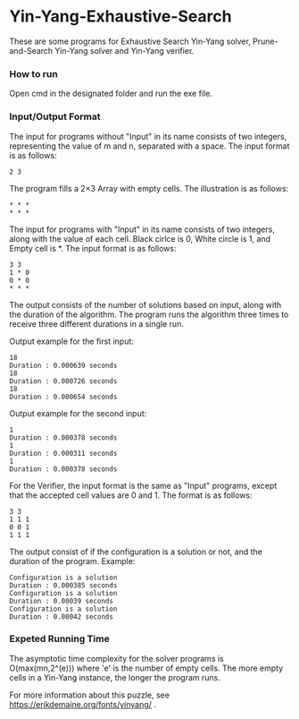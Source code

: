 # Yin-Yang-Exhaustive-Search

These are some programs for Exhaustive Search Yin-Yang solver, Prune-and-Search Yin-Yang solver and Yin-Yang verifier.

### How to run

Open cmd in the designated folder and run the exe file.

### Input/Output Format

The input for programs without "Input" in its name consists of two integers, representing the value of m and n, separated with a space.
The input format is as follows:

    2 3

The program fills a 2×3 Array with empty cells. The illustration is as follows:

    * * *
    * * *

The input for programs with "Input" in its name consists of two integers, along with the value of each cell. Black cirlce is 0, White circle is 1, and Empty cell is *.
The input format is as follows:

    3 3
    1 * 0
    0 * 0
    * * *

The output consists of the number of solutions based on input, along with the duration of the algorithm. The program runs the algorithm three times to receive three different durations in a single run.

Output example for the first input:

	18
    Duration : 0.000639 seconds
    18
    Duration : 0.000726 seconds
    18
    Duration : 0.000654 seconds

Output example for the second input:

    1
    Duration : 0.000378 seconds
    1
    Duration : 0.000311 seconds
    1
    Duration : 0.000378 seconds

For the Verifier, the input format is the same as "Input" programs, except that the accepted cell values are 0 and 1. 
The format is as follows:

    3 3
    1 1 1
    0 0 1
    1 1 1

The output consist of if the configuration is a solution or not, and the duration of the program.
Example:

    Configuration is a solution
    Duration : 0.000385 seconds
    Configuration is a solution
    Duration : 0.00039 seconds
    Configuration is a solution
    Duration : 0.00042 seconds

### Expeted Running Time

The asymptotic time complexity for the solver programs is O(max(mn,2^(e))) where 'e' is the number of empty cells. The more empty cells in a Yin-Yang instance, the longer the program runs.

For more information about this puzzle, see https://erikdemaine.org/fonts/yinyang/ .
